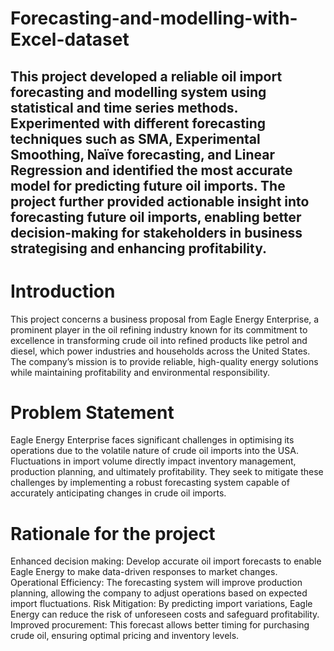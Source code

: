 # Forecasting-and-modelling-with-Excel-dataset
## This project developed a reliable oil import forecasting and modelling system using statistical and time series methods. Experimented with different forecasting techniques such as SMA, Experimental Smoothing, Naïve forecasting, and Linear Regression and identified the most accurate model for predicting future oil imports. The project further provided actionable insight into forecasting future oil imports, enabling better decision-making for stakeholders in business strategising and enhancing profitability.

# Introduction

This project concerns a business proposal from Eagle Energy Enterprise, a prominent player in the oil refining industry known for its commitment to excellence in transforming crude oil into refined products like petrol and diesel, which power industries and households across the United States. The company’s mission is to provide reliable, high-quality energy solutions while maintaining profitability and environmental responsibility.

# Problem Statement
Eagle Energy Enterprise faces significant challenges in optimising its operations due to the volatile nature of crude oil imports into the USA. Fluctuations in import volume directly impact inventory management, production planning, and ultimately profitability. They seek to mitigate these challenges by implementing a robust forecasting system capable of accurately anticipating changes in crude oil imports.

# Rationale for the project

Enhanced decision making: Develop accurate oil import forecasts to enable Eagle Energy to make data-driven responses to market changes.
Operational Efficiency: The forecasting system will improve production planning, allowing the company to adjust operations based on expected import fluctuations.
Risk Mitigation: By predicting import variations, Eagle Energy can reduce the risk of unforeseen costs and safeguard profitability.
Improved procurement: This forecast allows better timing for purchasing crude oil, ensuring optimal pricing and inventory levels.




